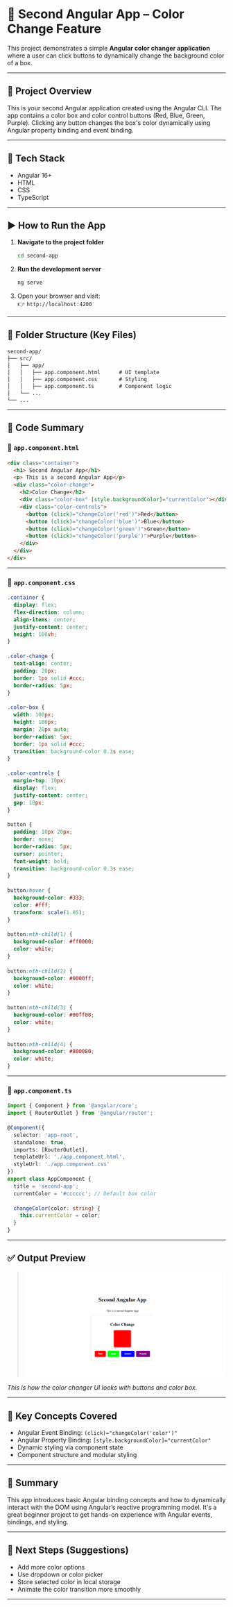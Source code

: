 
# 🎨 Second Angular App – Color Change Feature

This project demonstrates a simple **Angular color changer application** where a user can click buttons to dynamically change the background color of a box.

---

## 📁 Project Overview

This is your second Angular application created using the Angular CLI. The app contains a color box and color control buttons (Red, Blue, Green, Purple). Clicking any button changes the box's color dynamically using Angular property binding and event binding.

---

## 🔧 Tech Stack
- Angular 16+
- HTML
- CSS
- TypeScript

---

## ▶️ How to Run the App

1. **Navigate to the project folder**
   ```bash
   cd second-app
   ```

2. **Run the development server**
   ```bash
   ng serve
   ```

3. Open your browser and visit:  
   👉 `http://localhost:4200`

---

## 📂 Folder Structure (Key Files)

```
second-app/
├── src/
│   ├── app/
│   │   ├── app.component.html      # UI template
│   │   ├── app.component.css       # Styling
│   │   ├── app.component.ts        # Component logic
│   └── ...
└── ...
```

---

## 📄 Code Summary

### 🔸 `app.component.html`

```html
<div class="container">
  <h1> Second Angular App</h1>
  <p> This is a second Angular App</p>
  <div class="color-change">
    <h2>Color Change</h2>
    <div class="color-box" [style.backgroundColor]="currentColor"></div>
    <div class="color-controls">
      <button (click)="changeColor('red')">Red</button>
      <button (click)="changeColor('blue')">Blue</button>
      <button (click)="changeColor('green')">Green</button>
      <button (click)="changeColor('purple')">Purple</button>
    </div>
  </div>
</div>
```

---

### 🔸 `app.component.css`

```css
.container {
  display: flex;
  flex-direction: column;
  align-items: center;
  justify-content: center;
  height: 100vh;
}

.color-change {
  text-align: center;
  padding: 20px;
  border: 1px solid #ccc;
  border-radius: 5px;
}

.color-box {
  width: 100px;
  height: 100px;
  margin: 20px auto;
  border-radius: 5px;
  border: 1px solid #ccc;
  transition: background-color 0.3s ease;
}

.color-controls {
  margin-top: 10px;
  display: flex;
  justify-content: center;
  gap: 10px;
}

button {
  padding: 10px 20px;
  border: none;
  border-radius: 5px;
  cursor: pointer;
  font-weight: bold;
  transition: background-color 0.3s ease;
}

button:hover {
  background-color: #333;
  color: #fff;
  transform: scale(1.05);
}

button:nth-child(1) {
  background-color: #ff0000;
  color: white;
}

button:nth-child(2) {
  background-color: #0000ff;
  color: white;
}

button:nth-child(3) {
  background-color: #00ff00;
  color: white;
}

button:nth-child(4) {
  background-color: #800080;
  color: white;
}
```

---

### 🔸 `app.component.ts`

```ts
import { Component } from '@angular/core';
import { RouterOutlet } from '@angular/router';

@Component({
  selector: 'app-root',
  standalone: true,
  imports: [RouterOutlet],
  templateUrl: './app.component.html',
  styleUrl: './app.component.css'
})
export class AppComponent {
  title = 'second-app';
  currentColor = '#cccccc'; // Default box color

  changeColor(color: string) {
    this.currentColor = color;
  }
}
```

---

## ✅ Output Preview

> ![App Screenshot](https://github.com/YashSri17/mthree-training-notes/blob/main/Week%205/Day%2023/second-project.png)

*This is how the color changer UI looks with buttons and color box.*

---

## 📌 Key Concepts Covered
- Angular Event Binding: `(click)="changeColor('color')"`
- Angular Property Binding: `[style.backgroundColor]="currentColor"`
- Dynamic styling via component state
- Component structure and modular styling

---

## 📎 Summary

This app introduces basic Angular binding concepts and how to dynamically interact with the DOM using Angular’s reactive programming model. It's a great beginner project to get hands-on experience with Angular events, bindings, and styling.

---

## 🙌 Next Steps (Suggestions)
- Add more color options
- Use dropdown or color picker
- Store selected color in local storage
- Animate the color transition more smoothly

---

